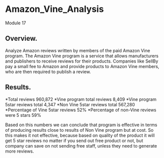 # Amazon_Vine_Analysis

Module 17

## Overview.

Analyze Amazon reviews written by members of the paid Amazon Vine program. The Amazon Vine program is a service that allows manufacturers and publishers to receive reviews for their products. Companies like SellBy pay a small fee to Amazon and provide products to Amazon Vine members, who are then required to publish a review.

## Results.

*Total reviews 960,872
*Vine program total reviews 8,409
*Vine program 5star reviews total 4,347
*Non Vine 5star reviews total 567,280
*Percentage of Vine 5star reviews 52%
*Percentage of non-Vine reviews were 5 stars 59%

Based on this numbers we can conclude that program is effective in terms of producing results close to results of Non Vine program but at cost. So this makes it not effective, because based on quality of the product it will get 5 star reviews no matter if you send out free product or not, but company can save on not sending free staff, unless they need to generate more reviews.
